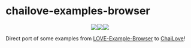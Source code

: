 # chailove-examples-browser

<div align="center">
    <img src="https://www.libretro.com/wp-content/uploads/2017/12/love2dlogo.png"><img src="https://www.libretro.com/wp-content/uploads/2017/12/chaiscript.png"><img src="https://www.libretro.com/wp-content/uploads/2017/12/chailovelogo.png">
</div>

Direct port of some examples from [LOVE-Example-Browser](https://github.com/love2d-community/LOVE-Example-Browser) to [ChaiLove](https://www.libretro.com/index.php/chailove/)!
